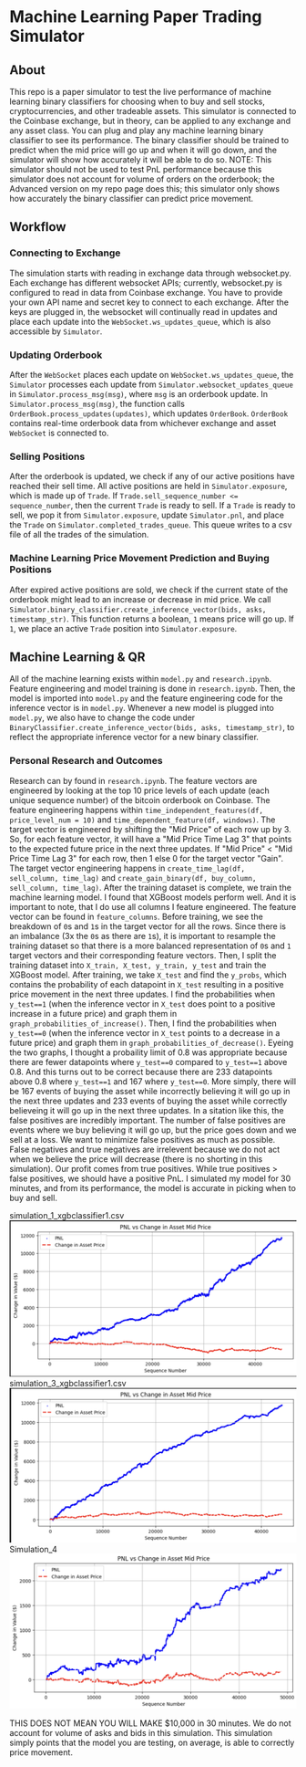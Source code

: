 # Machine Learning Paper Trading Simulator
## About
This repo is a paper simulator to test the live performance of machine learning binary classifiers for choosing when to buy and sell stocks, cryptocurrencies, and other tradeable assets. This simulator is connected to the Coinbase exchange, but in theory, can be applied to any exchange and any asset class. You can plug and play any machine learning binary classifier to see its performance. The binary classifier should be trained to predict when the mid price will go up and when it will go down, and the simulator will show how accurately it will be able to do so. NOTE: This simulator should not be used to test PnL performance because this simulator does not account for volume of orders on the orderbook; the Advanced version on my repo page does this; this simulator only shows how accurately the binary classifier can predict price movement.

## Workflow
### Connecting to Exchange
The simulation starts with reading in exchange data through websocket.py. Each exchange has different websocket APIs; currently, websocket.py is configured to read in data from Coinbase exchange. You have to provide your own API name and secret key to connect to each exchange. After the keys are plugged in, the websocket will continually read in updates and place each update into the `WebSocket.ws_updates_queue`, which is also accessible by `Simulator`.

### Updating Orderbook
After the `WebSocket` places each update on `WebSocket.ws_updates_queue`, the `Simulator` processes each update from `Simulator.websocket_updates_queue` in `Simulator.process_msg(msg)`, where `msg` is an orderbook update. In `Simulator.process_msg(msg)`, the function calls `OrderBook.process_updates(updates)`, which updates `OrderBook`. `OrderBook` contains real-time orderbook data from whichever exchange and asset `WebSocket` is connected to.

### Selling Positions
After the orderbook is updated, we check if any of our active positions have reached their sell time. All active positions are held in `Simulator.exposure`, which is made up of `Trade`. If 
`Trade.sell_sequence_number <= sequence_number`, then the current `Trade` is ready to sell. If a `Trade` is ready to sell, we pop it from `Simulator.exposure`, update `Simulator.pnl`, and place the `Trade` on `Simulator.completed_trades_queue`. This queue writes to a csv file of all the trades of the simulation.

### Machine Learning Price Movement Prediction and Buying Positions
After expired active positions are sold, we check if the current state of the orderbook might lead to an increase or decrease in mid price. We call `Simulator.binary_classifier.create_inference_vector(bids, asks, timestamp_str)`. This function returns a boolean, `1` means price will go up. If `1`, we place an active `Trade` position into `Simulator.exposure`. 

## Machine Learning & QR
All of the machine learning exists within `model.py` and `research.ipynb`. Feature engineering and model training is done in `research.ipynb`. Then, the model is imported into `model.py` and the feature engineering code for the inference vector is in `model.py`. Whenever a new model is plugged into `model.py`, we also have to change the code under `BinaryClassifier.create_inference_vector(bids, asks, timestamp_str)`, to reflect the appropriate inference vector for a new binary classifier.

### Personal Research and Outcomes
Research can by found in `research.ipynb`. The feature vectors are engineered by looking at the top 10 price levels of each update (each unique sequence number) of the bitcoin orderbook on Coinbase. The feature engineering happens within `time_independent_features(df, price_level_num = 10)` and 
`time_dependent_feature(df, windows)`. The target vector is engineered by shifting the "Mid Price" of each row up by 3. So, for each feature vector, it will have a "Mid Price Time Lag 3" that points to the expected future price in the next three updates. If "Mid Price" < "Mid Price Time Lag 3" for each row, then 1 else 0 for the target vector "Gain". The target vector engineering happens in `create_time_lag(df, sell_column, time_lag)` and `create_gain_binary(df, buy_column, sell_column, time_lag)`. After the training dataset is complete, we train the machine learning model. I found that XGBoost models perform well. And it is important to note, that I do use all columns I feature engineered. The feature vector can be found in `feature_columns`. Before training, we see the breakdown of `0`s and `1`s in the target vector for all the rows. Since there is an imbalance (3x the `0`s as there are `1`s), it is important to resample the training dataset so that there is a more balanced representation of `0`s and `1` target vectors and their corresponding feature vectors. Then, I split the training dataset into `X_train, X_test, y_train, y_test` and train the XGBoost model. After training, we take `X_test` and find the `y_probs`, which contains the probability of each datapoint in `X_test` resulting in a positive price movement in the next three updates. I find the probabilities when `y_test==1` (when the inference vector in `X_test` does point to a positive increase in a future price) and graph them in `graph_probabilities_of_increase()`. Then, I find the probabilities when `y_test==0` (when the inference vector in `X_test` points to a decrease in a future price) and graph them in `graph_probabilities_of_decrease()`. Eyeing the two graphs, I thought a probaility limit of 0.8 was appropriate because there are fewer datapoints where `y_test==0` compared to `y_test==1` above 0.8. And this turns out to be correct because there are 233 datapoints above 0.8 where `y_test==1` and 167 where `y_test==0`. More simply, there will be 167 events of buying the asset while incorrectly believing it will go up in the next three updates and 233 events of buying the asset while correctly believeing it will go up in the next three updates. In a sitation like this, the false positives are incredibly important. The number of false positives are events where we buy believing it will go up, but the price goes down and we sell at a loss. We want to minimize false positives as much as possible. False negatives and true negatives are irrelevent because we do not act when we believe the price will decrease (there is no shorting in this simulation). Our profit comes from true positives. While true positives > false positives, we should have a positive PnL. I simulated my model for 30 minutes, and from its performance, the model is accurate in picking when to buy and sell.

simulation_1_xgbclassifier1.csv
![Simulation 1](simulations/simulation_1.png)
simulation_3_xgbclassifier1.csv
![Simulation 3](simulations/simulation_3.png)
Simulation_4
![Simulation 4](simulations/simulation_4.png)

THIS DOES NOT MEAN YOU WILL MAKE $10,000 in 30 minutes. We do not account for volume of asks and bids in this simulation. This simulation simply points that the model you are testing, on average, is able to correctly price movement.